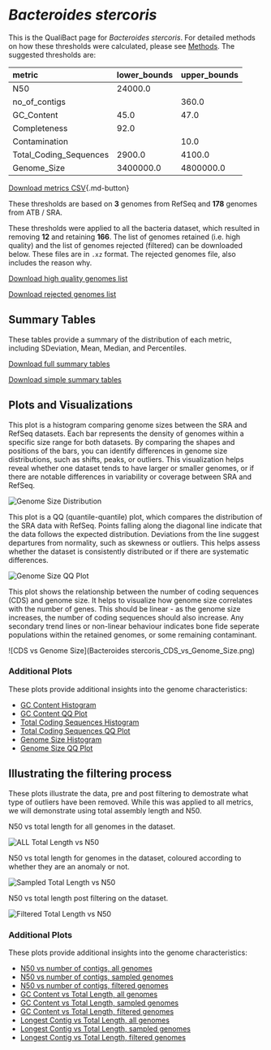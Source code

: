 # *Bacteroides stercoris*

This is the QualiBact page for *Bacteroides stercoris*. For detailed methods on how these thresholds were calculated, please see [Methods](../../methods.md).
The suggested thresholds are: 

| metric                 | lower_bounds   | upper_bounds   |
|:-----------------------|:---------------|:---------------|
| N50                    | 24000.0        |                |
| no_of_contigs          |                | 360.0          |
| GC_Content             | 45.0           | 47.0           |
| Completeness           | 92.0           |                |
| Contamination          |                | 10.0           |
| Total_Coding_Sequences | 2900.0         | 4100.0         |
| Genome_Size            | 3400000.0      | 4800000.0      |

[Download metrics CSV](Bacteroides_stercoris_metrics.csv){.md-button}


These thresholds are based on **3** genomes from RefSeq and **178** genomes from ATB / SRA.

These thresholds were applied to all the bacteria dataset, which resulted in removing **12** and retaining **166**.
The list of genomes retained (i.e. high quality) and the list of genomes rejected (filtered) can be downloaded below. These files are in `.xz` format. The rejected genomes file, also includes the reason why.

[Download high quality genomes list](Bacteroides_stercoris_high_quality_genomes.csv.xz)


[Download rejected genomes list](Bacteroides_stercoris_filtered_out_genomes.csv.xz)



## Summary Tables
These tables provide a summary of the distribution of each metric, including SDeviation, Mean, Median, and Percentiles.

[Download full summary tables](summary.csv)

[Download simple summary tables](selected_summary.csv)

## Plots and Visualizations

This plot is a histogram comparing genome sizes between the SRA and RefSeq datasets. Each bar represents the density of genomes within a specific size range for both datasets. By comparing the shapes and positions of the bars, you can identify differences in genome size distributions, such as shifts, peaks, or outliers. This visualization helps reveal whether one dataset tends to have larger or smaller genomes, or if there are notable differences in variability or coverage between SRA and RefSeq.

![Genome Size Distribution](Genome_Size_refseq_histogram_kde.png)

This plot is a QQ (quantile-quantile) plot, which compares the distribution of the SRA data with RefSeq. Points falling along the diagonal line indicate that the data follows the expected distribution. Deviations from the line suggest departures from normality, such as skewness or outliers. This helps assess whether the dataset is consistently distributed or if there are systematic differences.

![Genome Size QQ Plot](Genome_Size_refseq_qqplot.png)

This plot shows the relationship between the number of coding sequences (CDS) and genome size. It helps to visualize how genome size correlates with the number of genes. This should be linear - as the genome size increases, the number of coding sequences should also increase. Any secondary trend lines or non-linear behaviour indicates bone fide seperate populations within the retained genomes, or some remaining contaminant. 

![CDS vs Genome Size](Bacteroides stercoris_CDS_vs_Genome_Size.png)

### Additional Plots

These plots provide additional insights into the genome characteristics:

- [GC Content Histogram](GC_Content_refseq_histogram_kde.png)
- [GC Content QQ Plot](GC_Content_refseq_qqplot.png)
- [Total Coding Sequences Histogram](Total_Coding_Sequences_refseq_histogram_kde.png)
- [Total Coding Sequences QQ Plot](Total_Coding_Sequences_refseq_qqplot.png)
- [Genome Size Histogram](Genome_Size_refseq_histogram_kde.png)
- [Genome Size QQ Plot](Genome_Size_refseq_qqplot.png)
## Illustrating the filtering process
These plots illustrate the data, pre and post filtering to demostrate what type of outliers have been removed. While this was applied to all metrics, we will demonstrate using total assembly length and N50.

N50 vs total length for all genomes in the dataset.

![ALL Total Length vs N50](Bacteroides_stercoris_all_total_length_N50.png)

N50 vs total length for genomes in the dataset, coloured according to whether they are an anomaly or not.

![Sampled Total Length vs N50](Bacteroides_stercoris_sample_total_length_N50.png)

N50 vs total length post filtering on the dataset.

![Filtered Total Length vs N50](Bacteroides_stercoris_filt_total_length_N50.png)

### Additional Plots

These plots provide additional insights into the genome characteristics:

- [N50 vs number of contigs, all genomes](Bacteroides_stercoris_all_N50_number.png)
- [N50 vs number of contigs, sampled genomes](Bacteroides_stercoris_sample_N50_number.png)
- [N50 vs number of contigs, filtered genomes](Bacteroides_stercoris_filt_N50_number.png)
- [GC Content vs Total Length, all genomes](Bacteroides_stercoris_all_total_length_GC_Content.png)
- [GC Content vs Total Length, sampled genomes](Bacteroides_stercoris_sample_total_length_GC_Content.png)
- [GC Content vs Total Length, filtered genomes](Bacteroides_stercoris_filt_total_length_GC_Content.png)
- [Longest Contig vs Total Length, all genomes](Bacteroides_stercoris_all_total_length_longest.png)
- [Longest Contig vs Total Length, sampled genomes](Bacteroides_stercoris_sample_total_length_longest.png)
- [Longest Contig vs Total Length, filtered genomes](Bacteroides_stercoris_filt_total_length_longest.png)
